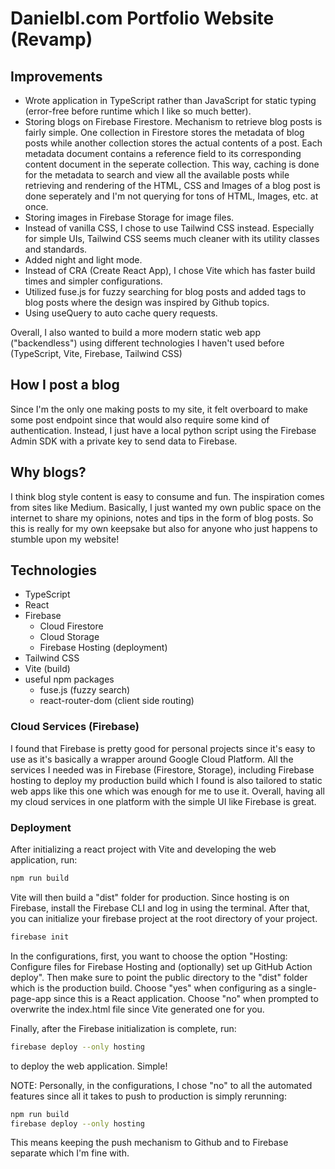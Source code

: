 # Danielbl.com Portfolio Website (Revamp)

## Improvements
- Wrote application in TypeScript rather than JavaScript for static typing (error-free before runtime which I like so much better).
- Storing blogs on Firebase Firestore. Mechanism to retrieve blog posts is fairly simple. One collection in Firestore stores the metadata of blog posts while another collection stores the actual contents of a post. Each metadata document contains a reference field to its corresponding content document in the seperate collection. This way, caching is done for the metadata to search and view all the available posts while retrieving and rendering of the HTML, CSS and Images of a blog post is done seperately and I'm not querying for tons of HTML, Images, etc. at once.
- Storing images in Firebase Storage for image files.
- Instead of vanilla CSS, I chose to use Tailwind CSS instead. Especially for simple UIs, Tailwind CSS seems much cleaner with its utility classes and standards.
- Added night and light mode.
- Instead of CRA (Create React App), I chose Vite which has faster build times and simpler configurations.
- Utilized fuse.js for fuzzy searching for blog posts and added tags to blog posts where the design was inspired by Github topics.
- Using useQuery to auto cache query requests.

Overall, I also wanted to build a more modern static web app ("backendless") using different technologies I haven't used before (TypeScript, Vite, Firebase, Tailwind CSS)

## How I post a blog
Since I'm the only one making posts to my site, it felt overboard to make some post endpoint since that would also require some kind of authentication. Instead, I just have a local python script using the Firebase Admin SDK with a private key to send data to Firebase.

## Why blogs?
I think blog style content is easy to consume and fun. The inspiration comes from sites like Medium. Basically, I just wanted my own public space on the internet to share my opinions, notes and tips in the form of blog posts. So this is really for my own keepsake but also for anyone who just happens to stumble upon my website! 

## Technologies
- TypeScript
- React
- Firebase
    - Cloud Firestore
    - Cloud Storage
	- Firebase Hosting (deployment)
- Tailwind CSS
- Vite (build)
- useful npm packages
    - fuse.js (fuzzy search)
    - react-router-dom (client side routing)

### Cloud Services (Firebase)
I found that Firebase is pretty good for personal projects since it's easy to use as it's basically a wrapper around Google Cloud Platform. All the services I needed was in Firebase (Firestore, Storage), including Firebase hosting to deploy my production build which I found is also tailored to static web apps like this one which was enough for me to use it. Overall, having all my cloud services in one platform with the simple UI like Firebase is great.

### Deployment
After initializing a react project with Vite and developing the web application, run:

```zsh
npm run build
```

Vite will then build a "dist" folder for production. Since hosting is on Firebase, install the Firebase CLI and log in using the terminal. After that, you can initialize your firebase project at the root directory of your project.

```zsh
firebase init
```

In the configurations, first, you want to choose the option "Hosting: Configure files for Firebase Hosting and (optionally) set up GitHub
Action deploy". Then make sure to point the public directory to the "dist" folder which is the production build. Choose "yes" when configuring as a single-page-app since this is a React application. Choose "no" when prompted to overwrite the index.html file since Vite generated one for you.

Finally, after the Firebase initialization is complete, run:

```zsh
firebase deploy --only hosting
```

to deploy the web application. Simple!

NOTE: Personally, in the configurations, I chose "no" to all the automated features since all it takes to push to production is simply rerunning:

```zsh
npm run build
firebase deploy --only hosting
```

This means keeping the push mechanism to Github and to Firebase separate which I'm fine with.
